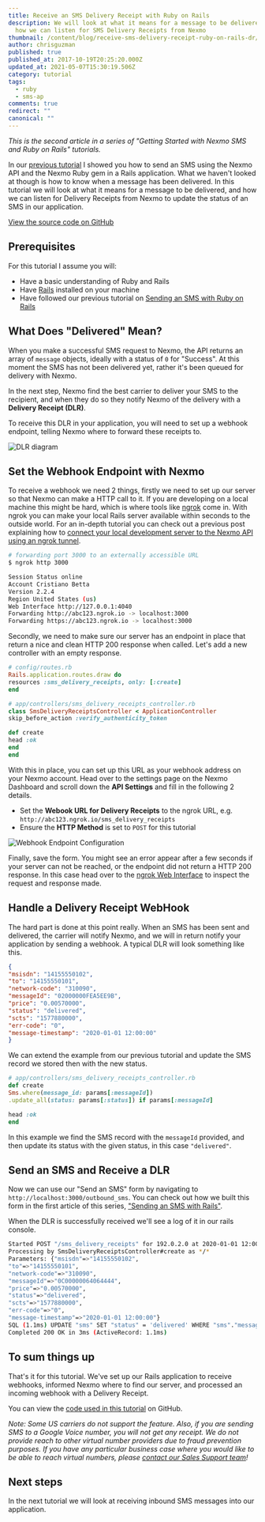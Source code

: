 ```yaml
---
title: Receive an SMS Delivery Receipt with Ruby on Rails
description: We will look at what it means for a message to be delivered, and
  how we can listen for SMS Delivery Receipts from Nexmo
thumbnail: /content/blog/receive-sms-delivery-receipt-ruby-on-rails-dr/sms-delivery-ruby.png
author: chrisguzman
published: true
published_at: 2017-10-19T20:25:20.000Z
updated_at: 2021-05-07T15:30:19.506Z
category: tutorial
tags:
  - ruby
  - sms-ap
comments: true
redirect: ""
canonical: ""
---
```

*This is the second article in a series of "Getting Started with Nexmo SMS and Ruby on Rails" tutorials.*

In our [previous tutorial](https://www.nexmo.com/blog/2017/10/16/send-sms-ruby-on-rails-dr/) I showed you how to send an SMS using the Nexmo API and the Nexmo Ruby gem in a Rails application. What we haven't looked at though is how to know when a message has been delivered. In this tutorial we will look at what it means for a message to be delivered, and how we can listen for Delivery Receipts from Nexmo to update the status of an SMS in our application.

[View the source code on GitHub](https://github.com/Nexmo/nexmo-rails-quickstart/blob/master/app/controllers/sms_delivery_receipts_controller.rb)

## Prerequisites

For this tutorial I assume you will:

* Have a basic understanding of Ruby and Rails
* Have [Rails](http://rubyonrails.org/) installed on your machine
* Have followed our previous tutorial on [Sending an SMS with Ruby on Rails](https://www.nexmo.com/blog/2017/10/16/send-sms-ruby-on-rails-dr/)

## What Does "Delivered" Mean?

When you make a successful SMS request to Nexmo, the API returns an array of `message` objects, ideally with a status of `0` for "Success". At this moment the SMS has not been delivered yet, rather it's been queued for delivery with Nexmo.

In the next step, Nexmo find the best carrier to deliver your SMS to the recipient, and when they do so they notify Nexmo of the delivery with a **Delivery Receipt (DLR)**.

To receive this DLR in your application, you will need to set up a webhook endpoint, telling Nexmo where to forward these receipts to.

![DLR diagram](/content/blog/how-to-receive-an-sms-delivery-receipt-from-a-mobile-carrier-with-ruby-on-rails/diagram-dlr.png "DLR diagram")

## Set the Webhook Endpoint with Nexmo

To receive a webhook we need 2 things, firstly we need to set up our server so that Nexmo can make a HTTP call to it. If you are developing on a local machine this might be hard, which is where tools like [ngrok](http://ngrok.io) come in. With ngrok you can make your local Rails server available within seconds to the outside world. For an in-depth tutorial you can check out a previous post explaining how to [connect your local development server to the Nexmo API using an ngrok tunnel](https://www.nexmo.com/blog/2017/07/04/local-development-nexmo-ngrok-tunnel-dr/).

```sh
# forwarding port 3000 to an externally accessible URL
$ ngrok http 3000

Session Status online
Account Cristiano Betta
Version 2.2.4
Region United States (us)
Web Interface http://127.0.0.1:4040
Forwarding http://abc123.ngrok.io -> localhost:3000
Forwarding https://abc123.ngrok.io -> localhost:3000
```

Secondly, we need to make sure our server has an endpoint in place that return a nice and clean HTTP 200 response when called. Let's add a new controller with an empty response.

```ruby
# config/routes.rb
Rails.application.routes.draw do
resources :sms_delivery_receipts, only: [:create]
end

# app/controllers/sms_delivery_receipts_controller.rb
class SmsDeliveryReceiptsController < ApplicationController
skip_before_action :verify_authenticity_token

def create
head :ok
end
end
```

With this in place, you can set up this URL as your webhook address on your Nexmo account. Head over to the settings page on the Nexmo Dashboard and scroll down the **API Settings** and fill in the following 2 details.

* Set the **Webook URL for Delivery Receipts** to the ngrok URL, e.g. `http://abc123.ngrok.io/sms_delivery_receipts`
* Ensure the **HTTP Method** is set to `POST` for this tutorial

![Webhook Endpoint Configuration](/content/blog/how-to-receive-an-sms-delivery-receipt-from-a-mobile-carrier-with-ruby-on-rails/endpoint.png "Webhook Endpoint Configuration")

Finally, save the form. You might see an error appear after a few seconds if your server can not be reached, or the endpoint did not return a HTTP 200 response. In this case head over to the [ngrok Web Interface](http://127.0.0.1:4040) to inspect the request and response made.

## Handle a Delivery Receipt WebHook

The hard part is done at this point really. When an SMS has been sent and delivered, the carrier will notify Nexmo, and we will in return notify your application by sending a webhook. A typical DLR will look something like this.

```json
{
"msisdn": "14155550102",
"to": "14155550101",
"network-code": "310090",
"messageId": "02000000FEA5EE9B",
"price": "0.00570000",
"status": "delivered",
"scts": "1577880000",
"err-code": "0",
"message-timestamp": "2020-01-01 12:00:00"
}
```

We can extend the example from our previous tutorial and update the SMS record we stored then with the new status.

```ruby
# app/controllers/sms_delivery_receipts_controller.rb
def create
Sms.where(message_id: params[:messageId])
.update_all(status: params[:status]) if params[:messageId]

head :ok
end
```

In this example we find the SMS record with the `messageId` provided, and then update its status with the given status, in this case `"delivered"`.

## Send an SMS and Receive a DLR

Now we can use our "Send an SMS" form by navigating to `http://localhost:3000/outbound_sms`. You can check out how we built this form in the first article of this series, ["Sending an SMS with Rails"](https://www.nexmo.com/blog/2017/10/16/send-sms-ruby-on-rails-dr/).

When the DLR is successfully received we'll see a log of it in our rails console.

```bash
Started POST "/sms_delivery_receipts" for 192.0.2.0 at 2020-01-01 12:00:00 -0500
Processing by SmsDeliveryReceiptsController#create as */*
Parameters: {"msisdn"=>"14155550102",
"to"=>"14155550101",
"network-code"=>"310090",
"messageId"=>"0C00000064064444",
"price"=>"0.00570000",
"status"=>"delivered",
"scts"=>"1577880000",
"err-code"=>"0",
"message-timestamp"=>"2020-01-01 12:00:00"}
SQL (1.1ms) UPDATE "sms" SET "status" = 'delivered' WHERE "sms"."message_id" = ? [["message_id", "0C00000064064444"]]
Completed 200 OK in 3ms (ActiveRecord: 1.1ms)
```

## To sum things up

That's it for this tutorial. We've set up our Rails application to receive webhooks, informed Nexmo where to find our server, and processed an incoming webhook with a Delivery Receipt.

You can view the [code used in this tutorial](https://github.com/Nexmo/nexmo-rails-quickstart/blob/master/app/controllers/sms_delivery_receipts_controller.rb) on GitHub.

*Note: Some US carriers do not support the feature. Also, if you are sending SMS to a Google Voice number, you will not get any receipt. We do not provide reach to other virtual number providers due to fraud prevention purposes. If you have any particular business case where you would like to be able to reach virtual numbers, please [contact our Sales Support team](https://www.nexmo.com/contact-sales)!*

## Next steps

In the next tutorial we will look at receiving inbound SMS messages into our application.